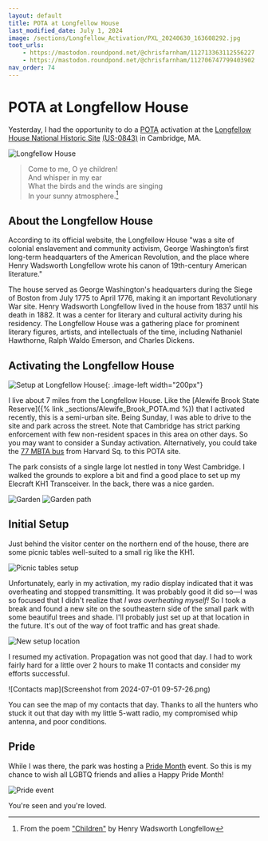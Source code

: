 ```yaml
---
layout: default
title: POTA at Longfellow House
last_modified_date: July 1, 2024
image: /sections/Longfellow_Activation/PXL_20240630_163608292.jpg
toot_urls:
    - https://mastodon.roundpond.net/@chrisfarnham/112713363112556227
    - https://mastodon.roundpond.net/@chrisfarnham/112706747799403902
nav_order: 74
---
```


# POTA at Longfellow House

Yesterday, I had the opportunity to do a [POTA](https://parksontheair.com/) activation at the [Longfellow House National Historic Site](https://www.nps.gov/long/index.htm) [(US-0843)](https://pota.app/#/park/US-0843) in Cambridge, MA.

![Longfellow House](PXL_20240630_163608292.jpg)

> Come to me, O ye children!  
> And whisper in my ear  
> What the birds and the winds are singing  
> In your sunny atmosphere.[^1]

[^1]: From the poem ["Children"](https://www.hwlongfellow.org/poems_poem.php?pid=42) by Henry Wadsworth Longfellow

## About the Longfellow House

According to its official website, the Longfellow House "was a site of colonial enslavement and community activism, George Washington’s first long-term headquarters of the American Revolution, and the place where Henry Wadsworth Longfellow wrote his canon of 19th-century American literature."

The house served as George Washington's headquarters during the Siege of Boston from July 1775 to April 1776, making it an important Revolutionary War site. Henry Wadsworth Longfellow lived in the house from 1837 until his death in 1882. It was a center for literary and cultural activity during his residency. The Longfellow House was a gathering place for prominent literary figures, artists, and intellectuals of the time, including Nathaniel Hawthorne, Ralph Waldo Emerson, and Charles Dickens.

## Activating the Longfellow House

![Setup at Longfellow House](PXL_20240630_133748324.jpg){: .image-left width="200px"}

I live about 7 miles from the Longfellow House. Like the [Alewife Brook State Reserve]({% link _sections/Alewife_Brook_POTA.md %}) that I activated recently, this is a semi-urban site. Being Sunday, I was able to drive to the site and park across the street. Note that Cambridge has strict parking enforcement with few non-resident spaces in this area on other days. So you may want to consider a Sunday activation. Alternatively, you could take the [77 MBTA bus](https://www.mbta.com/schedules/77/line) from Harvard Sq. to this POTA site.

The park consists of a single large lot nestled in tony West Cambridge. I walked the grounds to explore a bit and find a good place to set up my Elecraft KH1 Transceiver. In the back, there was a nice garden.

![Garden](PXL_20240630_133913354.jpg)
![Garden path](PXL_20240630_133937834.jpg)

## Initial Setup

Just behind the visitor center on the northern end of the house, there are some picnic tables well-suited to a small rig like the KH1.

![Picnic tables setup](PXL_20240630_135242345.jpg)

Unfortunately, early in my activation, my radio display indicated that it was overheating and stopped transmitting. It was probably good it did so—I was so focused that I didn't realize that *I was overheating myself!* So I took a break and found a new site on the southeastern side of the small park with some beautiful trees and shade. I'll probably just set up at that location in the future. It's out of the way of foot traffic and has great shade.

![New setup location](PXL_20240630_144133891.jpg)

I resumed my activation. Propagation was not good that day. I had to work fairly hard for a little over 2 hours to make 11 contacts and consider my efforts successful.

![Contacts map](Screenshot from 2024-07-01 09-57-26.png)

You can see the map of my contacts that day. Thanks to all the hunters who stuck it out that day with my little 5-watt radio, my compromised whip antenna, and poor conditions.

## Pride

While I was there, the park was hosting a [Pride Month](https://en.wikipedia.org/wiki/Pride_Month) event. So this is my chance to wish all LGBTQ friends and allies a Happy Pride Month!

![Pride event](PXL_20240630_163616046.jpg)

You're seen and you're loved.
